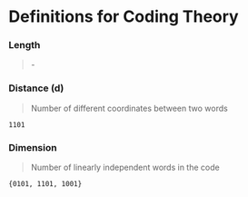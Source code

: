 # Definitions for Coding Theory

### Length

> \-

### Distance (d)

> Number of different coordinates between two words

```
1101 
```

### Dimension

> Number of linearly independent words in the code

```
{0101, 1101, 1001}
```